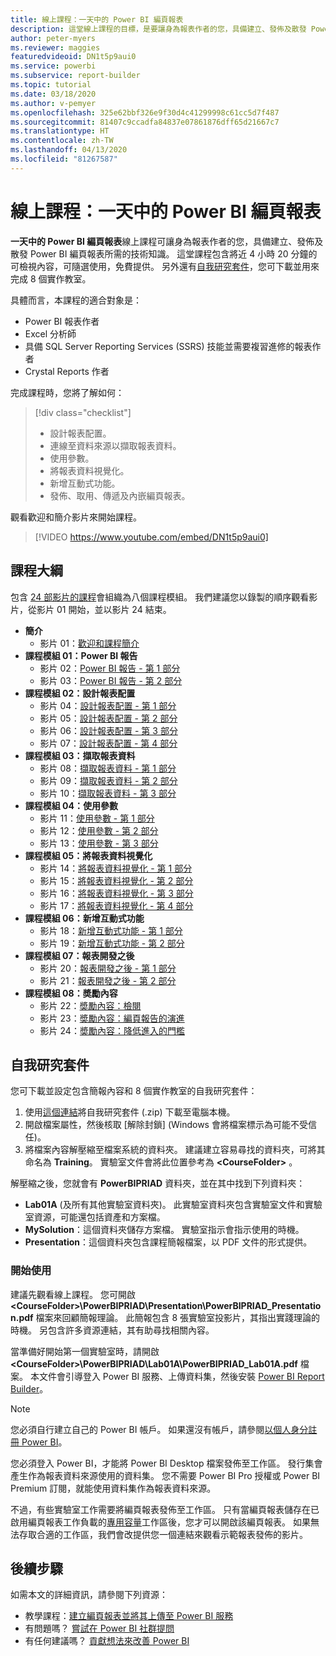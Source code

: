 ```yaml
---
title: 線上課程：一天中的 Power BI 編頁報表
description: 這堂線上課程的目標，是要讓身為報表作者的您，具備建立、發佈及散發 Power BI 編頁報表所需的技術知識。
author: peter-myers
ms.reviewer: maggies
featuredvideoid: DN1t5p9aui0
ms.service: powerbi
ms.subservice: report-builder
ms.topic: tutorial
ms.date: 03/18/2020
ms.author: v-pemyer
ms.openlocfilehash: 325e62bbf326e9f30d4c41299998c61cc5d7f487
ms.sourcegitcommit: 81407c9ccadfa84837e07861876dff65d21667c7
ms.translationtype: HT
ms.contentlocale: zh-TW
ms.lasthandoff: 04/13/2020
ms.locfileid: "81267587"
---
```

# <a name="online-course-power-bi-paginated-reports-in-a-day"></a>線上課程：一天中的 Power BI 編頁報表

**一天中的 Power BI 編頁報表**線上課程可讓身為報表作者的您，具備建立、發佈及散發 Power BI 編頁報表所需的技術知識。 這堂課程包含將近 4 小時 20 分鐘的可檢視內容，可隨選使用，免費提供。 另外還有[自我研究套件](#self-study-kit)，您可下載並用來完成 8 個實作教室。

具體而言，本課程的適合對象是：

- Power BI 報表作者
- Excel 分析師
- 具備 SQL Server Reporting Services (SSRS) 技能並需要複習進修的報表作者
- Crystal Reports 作者

完成課程時，您將了解如何：

> [!div class="checklist"]
> - 設計報表配置。
> - 連線至資料來源以擷取報表資料。
> - 使用參數。
> - 將報表資料視覺化。
> - 新增互動式功能。
> - 發佈、取用、傳遞及內嵌編頁報表。

觀看歡迎和簡介影片來開始課程。

> [!VIDEO https://www.youtube.com/embed/DN1t5p9aui0]

## <a name="course-outline"></a>課程大綱

包含 [24 部影片的課程](https://www.youtube.com/playlist?list=PL1N57mwBHtN1icIhpjQOaRL8r9G-wytpT)會組織為八個課程模組。 我們建議您以錄製的順序觀看影片，從影片 01 開始，並以影片 24 結束。

- **簡介**
  - 影片 01：[歡迎和課程簡介](https://www.youtube.com/watch?v=DN1t5p9aui0&list=PL1N57mwBHtN1icIhpjQOaRL8r9G-wytpT)
- **課程模組 01：Power BI 報告**
  - 影片 02：[Power BI 報告 - 第 1 部分](https://www.youtube.com/watch?v=s6Amctk3Z_g&list=PL1N57mwBHtN1icIhpjQOaRL8r9G-wytpT)
  - 影片 03：[Power BI 報告 - 第 2 部分](https://www.youtube.com/watch?v=jXTiYJKw1Rs&list=PL1N57mwBHtN1icIhpjQOaRL8r9G-wytpT)
- **課程模組 02：設計報表配置**
  - 影片 04：[設計報表配置 - 第 1 部分](https://www.youtube.com/watch?v=EjHANN3rGNs&list=PL1N57mwBHtN1icIhpjQOaRL8r9G-wytpT)
  - 影片 05：[設計報表配置 - 第 2 部分](https://www.youtube.com/watch?v=2CZIrJU_HZU&list=PL1N57mwBHtN1icIhpjQOaRL8r9G-wytpT)
  - 影片 06：[設計報表配置 - 第 3 部分](https://www.youtube.com/watch?v=eaFFzkT6pxE&list=PL1N57mwBHtN1icIhpjQOaRL8r9G-wytpT)
  - 影片 07：[設計報表配置 - 第 4 部分](https://www.youtube.com/watch?v=0z576TI27Vg&list=PL1N57mwBHtN1icIhpjQOaRL8r9G-wytpT)
- **課程模組 03：擷取報表資料**
  - 影片 08：[擷取報表資料 - 第 1 部分](https://www.youtube.com/watch?v=SHGTTYXtio0&list=PL1N57mwBHtN1icIhpjQOaRL8r9G-wytpT)
  - 影片 09：[擷取報表資料 - 第 2 部分](https://www.youtube.com/watch?v=1Dzd9wb7XUY&list=PL1N57mwBHtN1icIhpjQOaRL8r9G-wytpT)
  - 影片 10：[擷取報表資料 - 第 3 部分](https://www.youtube.com/watch?v=OFXG7sl5L2o&list=PL1N57mwBHtN1icIhpjQOaRL8r9G-wytpT)
- **課程模組 04：使用參數**
  - 影片 11：[使用參數 - 第 1 部分](https://www.youtube.com/watch?v=o7WaK88kheA&list=PL1N57mwBHtN1icIhpjQOaRL8r9G-wytpT)
  - 影片 12：[使用參數 - 第 2 部分](https://www.youtube.com/watch?v=okj6wO72clQ&list=PL1N57mwBHtN1icIhpjQOaRL8r9G-wytpT)
  - 影片 13：[使用參數 - 第 3 部分](https://www.youtube.com/watch?v=13-6sWIRD74&list=PL1N57mwBHtN1icIhpjQOaRL8r9G-wytpT)
- **課程模組 05：將報表資料視覺化**
  - 影片 14：[將報表資料視覺化 - 第 1 部分](https://www.youtube.com/watch?v=b4TxBBtOWSw&list=PL1N57mwBHtN1icIhpjQOaRL8r9G-wytpT)
  - 影片 15：[將報表資料視覺化 - 第 2 部分](https://www.youtube.com/watch?v=JhEa_TugXeE&list=PL1N57mwBHtN1icIhpjQOaRL8r9G-wytpT)
  - 影片 16：[將報表資料視覺化 - 第 3 部分](https://www.youtube.com/watch?v=dliLsRvQB-c&list=PL1N57mwBHtN1icIhpjQOaRL8r9G-wytpT)
  - 影片 17：[將報表資料視覺化 - 第 4 部分](https://www.youtube.com/watch?v=5yHxuRRP_eU&list=PL1N57mwBHtN1icIhpjQOaRL8r9G-wytpT)
- **課程模組 06：新增互動式功能**
  - 影片 18：[新增互動式功能 - 第 1 部分](https://www.youtube.com/watch?v=LInMHpTEaI0&list=PL1N57mwBHtN1icIhpjQOaRL8r9G-wytpT)
  - 影片 19：[新增互動式功能 - 第 2 部分](https://www.youtube.com/watch?v=b_pr1xsbRJc&list=PL1N57mwBHtN1icIhpjQOaRL8r9G-wytpT)
- **課程模組 07：報表開發之後**
  - 影片 20：[報表開發之後 - 第 1 部分](https://www.youtube.com/watch?v=1CgDVDslwvs&list=PL1N57mwBHtN1icIhpjQOaRL8r9G-wytpT)
  - 影片 21：[報表開發之後 - 第 2 部分](https://www.youtube.com/watch?v=KRwtl7h0ynI&list=PL1N57mwBHtN1icIhpjQOaRL8r9G-wytpT)
- **課程模組 08：奬勵內容**
  - 影片 22：[奬勵內容：檢閱](https://www.youtube.com/watch?v=w5zlJ8BodxI&list=PL1N57mwBHtN1icIhpjQOaRL8r9G-wytpT)
  - 影片 23：[奬勵內容：編頁報告的演進](https://www.youtube.com/watch?v=pevpai65MvY&list=PL1N57mwBHtN1icIhpjQOaRL8r9G-wytpT)
  - 影片 24：[奬勵內容：降低進入的門檻](https://www.youtube.com/watch?v=vu32LfckCt8&list=PL1N57mwBHtN1icIhpjQOaRL8r9G-wytpT)

## <a name="self-study-kit"></a>自我研究套件

您可下載並設定包含簡報內容和 8 個實作教室的自我研究套件：

1. 使用[這個連結](https://aka.ms/priad-ilt-student)將自我研究套件 (.zip) 下載至電腦本機。
1. 開啟檔案屬性，然後核取 [解除封鎖] (Windows 會將檔案標示為可能不受信任)。
1. 將檔案內容解壓縮至檔案系統的資料夾。 建議建立容易尋找的資料夾，可將其命名為 **Training**。 實驗室文件會將此位置參考為 **&lt;CourseFolder&gt;** 。

解壓縮之後，您就會有 **PowerBIPRIAD** 資料夾，並在其中找到下列資料夾：

- **Lab01A** (及所有其他實驗室資料夾)。 此實驗室資料夾包含實驗室文件和實驗室資源，可能還包括資產和方案檔。
- **MySolution**：這個資料夾儲存方案檔。 實驗室指示會指示使用的時機。
- **Presentation**：這個資料夾包含課程簡報檔案，以 PDF 文件的形式提供。

### <a name="getting-started"></a>開始使用

建議先觀看線上課程。 您可開啟 **&lt;CourseFolder&gt;\PowerBIPRIAD\Presentation\PowerBIPRIAD_Presentation.pdf** 檔案來回顧簡報理論。 此簡報包含 8 張實驗室投影片，其指出實踐理論的時機。 另包含許多資源連結，其有助尋找相關內容。

當準備好開始第一個實驗室時，請開啟 **&lt;CourseFolder&gt;\PowerBIPRIAD\Lab01A\PowerBIPRIAD_Lab01A.pdf** 檔案。 本文件會引導登入 Power BI 服務、上傳資料集，然後安裝 [Power BI Report Builder](report-builder-power-bi.md)。

> [!NOTE]
> 您必須自行建立自己的 Power BI 帳戶。 如果還沒有帳戶，請參閱[以個人身分註冊 Power BI](../service-self-service-signup-for-power-bi.md)。
>
> 您必須登入 Power BI，才能將 Power BI Desktop 檔案發佈至工作區。 發行集會產生作為報表資料來源使用的資料集。 您不需要 Power BI Pro 授權或 Power BI Premium 訂閱，就能使用資料集作為報表資料來源。
>
> 不過，有些實驗室工作需要將編頁報表發佈至工作區。 只有當編頁報表儲存在已啟用編頁報表工作負載的[專用容量](../service-premium-what-is.md#dedicated-capacities)工作區後，您才可以開啟該編頁報表。 如果無法存取合適的工作區，我們會改提供您一個連結來觀看示範報表發佈的影片。

## <a name="next-steps"></a>後續步驟

如需本文的詳細資訊，請參閱下列資源：

- 教學課程：[建立編頁報表並將其上傳至 Power BI 服務](paginated-reports-quickstart-aw.md)
- 有問題嗎？ [嘗試在 Power BI 社群提問](https://community.powerbi.com/)
- 有任何建議嗎？ [貢獻想法來改善 Power BI](https://ideas.powerbi.com/)
